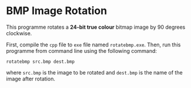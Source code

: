# BMP Image Rotation

This programme rotates a **24-bit true colour** bitmap image by 90 degrees clockwise. 

First, compile the ```cpp``` file to ```exe``` file named ```rotatebmp.exe```. Then, run this programme from command line using the following command:

```
rotatebmp src.bmp dest.bmp
```

where ```src.bmp``` is the image to be rotated and ```dest.bmp``` is the name of the image after rotation. 

